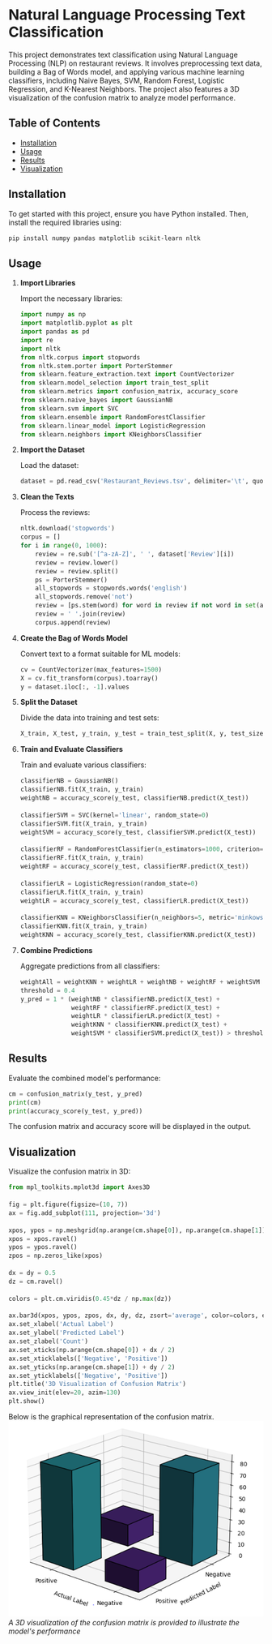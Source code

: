 # Natural Language Processing Text Classification

This project demonstrates text classification using Natural Language Processing (NLP) on restaurant reviews. It involves preprocessing text data, building a Bag of Words model, and applying various machine learning classifiers, including Naive Bayes, SVM, Random Forest, Logistic Regression, and K-Nearest Neighbors. The project also features a 3D visualization of the confusion matrix to analyze model performance.

## Table of Contents

- [Installation](#installation)
- [Usage](#usage)
- [Results](#results)
- [Visualization](#visualization)

## Installation

To get started with this project, ensure you have Python installed. Then, install the required libraries using:

```bash
pip install numpy pandas matplotlib scikit-learn nltk
```

## Usage

1. **Import Libraries**

   Import the necessary libraries:

   ```python
   import numpy as np
   import matplotlib.pyplot as plt
   import pandas as pd
   import re
   import nltk
   from nltk.corpus import stopwords
   from nltk.stem.porter import PorterStemmer
   from sklearn.feature_extraction.text import CountVectorizer
   from sklearn.model_selection import train_test_split
   from sklearn.metrics import confusion_matrix, accuracy_score
   from sklearn.naive_bayes import GaussianNB
   from sklearn.svm import SVC
   from sklearn.ensemble import RandomForestClassifier
   from sklearn.linear_model import LogisticRegression
   from sklearn.neighbors import KNeighborsClassifier
   ```

2. **Import the Dataset**

   Load the dataset:

   ```python
   dataset = pd.read_csv('Restaurant_Reviews.tsv', delimiter='\t', quoting=3)
   ```

3. **Clean the Texts**

   Process the reviews:

   ```python
   nltk.download('stopwords')
   corpus = []
   for i in range(0, 1000):
       review = re.sub('[^a-zA-Z]', ' ', dataset['Review'][i])
       review = review.lower()
       review = review.split()
       ps = PorterStemmer()
       all_stopwords = stopwords.words('english')
       all_stopwords.remove('not')
       review = [ps.stem(word) for word in review if not word in set(all_stopwords)]
       review = ' '.join(review)
       corpus.append(review)
   ```

4. **Create the Bag of Words Model**

   Convert text to a format suitable for ML models:

   ```python
   cv = CountVectorizer(max_features=1500)
   X = cv.fit_transform(corpus).toarray()
   y = dataset.iloc[:, -1].values
   ```

5. **Split the Dataset**

   Divide the data into training and test sets:

   ```python
   X_train, X_test, y_train, y_test = train_test_split(X, y, test_size=0.20, random_state=0)
   ```

6. **Train and Evaluate Classifiers**

   Train and evaluate various classifiers:

   ```python
   classifierNB = GaussianNB()
   classifierNB.fit(X_train, y_train)
   weightNB = accuracy_score(y_test, classifierNB.predict(X_test))

   classifierSVM = SVC(kernel='linear', random_state=0)
   classifierSVM.fit(X_train, y_train)
   weightSVM = accuracy_score(y_test, classifierSVM.predict(X_test))

   classifierRF = RandomForestClassifier(n_estimators=1000, criterion='entropy', random_state=42)
   classifierRF.fit(X_train, y_train)
   weightRF = accuracy_score(y_test, classifierRF.predict(X_test))

   classifierLR = LogisticRegression(random_state=0)
   classifierLR.fit(X_train, y_train)
   weightLR = accuracy_score(y_test, classifierLR.predict(X_test))

   classifierKNN = KNeighborsClassifier(n_neighbors=5, metric='minkowski', p=2)
   classifierKNN.fit(X_train, y_train)
   weightKNN = accuracy_score(y_test, classifierKNN.predict(X_test))
   ```

7. **Combine Predictions**

   Aggregate predictions from all classifiers:

   ```python
   weightAll = weightKNN + weightLR + weightNB + weightRF + weightSVM
   threshold = 0.4
   y_pred = 1 * (weightNB * classifierNB.predict(X_test) +
                 weightRF * classifierRF.predict(X_test) +
                 weightLR * classifierLR.predict(X_test) +
                 weightKNN * classifierKNN.predict(X_test) +
                 weightSVM * classifierSVM.predict(X_test)) > threshold * weightAll
   ```

## Results

Evaluate the combined model's performance:

```python
cm = confusion_matrix(y_test, y_pred)
print(cm)
print(accuracy_score(y_test, y_pred))
```

The confusion matrix and accuracy score will be displayed in the output.

## Visualization

Visualize the confusion matrix in 3D:

```python
from mpl_toolkits.mplot3d import Axes3D

fig = plt.figure(figsize=(10, 7))
ax = fig.add_subplot(111, projection='3d')

xpos, ypos = np.meshgrid(np.arange(cm.shape[0]), np.arange(cm.shape[1]), indexing="ij")
xpos = xpos.ravel()
ypos = ypos.ravel()
zpos = np.zeros_like(xpos)

dx = dy = 0.5
dz = cm.ravel()

colors = plt.cm.viridis(0.45*dz / np.max(dz))

ax.bar3d(xpos, ypos, zpos, dx, dy, dz, zsort='average', color=colors, edgecolor='black')
ax.set_xlabel('Actual Label')
ax.set_ylabel('Predicted Label')
ax.set_zlabel('Count')
ax.set_xticks(np.arange(cm.shape[0]) + dx / 2)
ax.set_xticklabels(['Negative', 'Positive'])
ax.set_yticks(np.arange(cm.shape[1]) + dy / 2)
ax.set_yticklabels(['Negative', 'Positive'])
plt.title('3D Visualization of Confusion Matrix')
ax.view_init(elev=20, azim=130)
plt.show()
```
Below is the graphical representation of the confusion matrix.
![A 3D visualization of the confusion matrix is provided to illustrate the model's performance](NLP_Classification_Visualization.PNG)
*A 3D visualization of the confusion matrix is provided to illustrate the model's performance*

